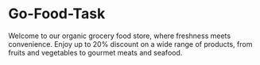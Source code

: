 # Go-Food-Task
Welcome to our organic grocery food store, where freshness meets convenience. Enjoy up to 20% discount on a wide range of products, from fruits and vegetables to gourmet meats and seafood.
